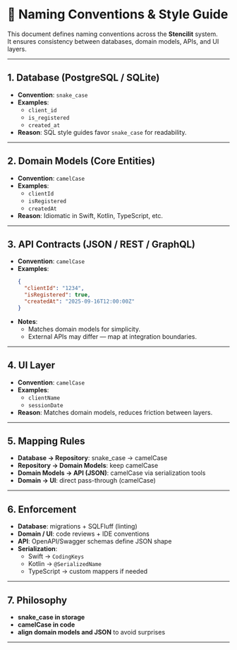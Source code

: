 # 📖 Naming Conventions & Style Guide

This document defines naming conventions across the **Stencilit** system.  
It ensures consistency between databases, domain models, APIs, and UI layers.

---

## 1. Database (PostgreSQL / SQLite)
- **Convention**: `snake_case`
- **Examples**:  
  - `client_id`  
  - `is_registered`  
  - `created_at`  
- **Reason**: SQL style guides favor `snake_case` for readability.

---

## 2. Domain Models (Core Entities)
- **Convention**: `camelCase`
- **Examples**:  
  - `clientId`  
  - `isRegistered`  
  - `createdAt`  
- **Reason**: Idiomatic in Swift, Kotlin, TypeScript, etc.

---

## 3. API Contracts (JSON / REST / GraphQL)
- **Convention**: `camelCase`
- **Examples**:  
  ```json
  {
    "clientId": "1234",
    "isRegistered": true,
    "createdAt": "2025-09-16T12:00:00Z"
  }
  ```
- **Notes**:  
  - Matches domain models for simplicity.  
  - External APIs may differ — map at integration boundaries.

---

## 4. UI Layer
- **Convention**: `camelCase`
- **Examples**:  
  - `clientName`  
  - `sessionDate`  
- **Reason**: Matches domain models, reduces friction between layers.

---

## 5. Mapping Rules
- **Database → Repository**: snake_case → camelCase  
- **Repository → Domain Models**: keep camelCase  
- **Domain Models → API (JSON)**: camelCase via serialization tools  
- **Domain → UI**: direct pass-through (camelCase)

---

## 6. Enforcement
- **Database**: migrations + SQLFluff (linting)  
- **Domain / UI**: code reviews + IDE conventions  
- **API**: OpenAPI/Swagger schemas define JSON shape  
- **Serialization**:  
  - Swift → `CodingKeys`  
  - Kotlin → `@SerializedName`  
  - TypeScript → custom mappers if needed

---

## 7. Philosophy
- **snake_case in storage**  
- **camelCase in code**  
- **align domain models and JSON** to avoid surprises

---
